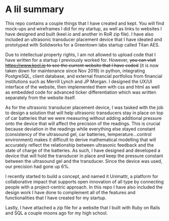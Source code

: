 # A lil summary
This repo contains a couple things that I have created and kept. You will find mock-ups and wireframes I did for my startup, as well as links to websites I have designed and built (keel.io and another in RoR zip file). I have also included an ultrasonic transducer placement device that I have ideated and prototyped with Solidworks for a Greentown labs startup called Titan AES.

Due to intellectual property rights, I am not allowed to upload code that I have written for a startup I previously worked for. However, ~~you can visit https://www.keel.io to see the current website that I have coded~~ (it is now taken down for maintenance since Nov 2019) in python, integrating PostgreSQL, client database, and external financial portfolios from financial institutions such as Merrill Lynch and JP Morgan. I designed the UX/UI interface of the website, then implemented them with css and html as well as embedded code for advanced ticker differentiation which was written separately from the website itself. 

As for the ultrasonic transducer placement device, I was tasked with the job to design a solution that will help ultrasonic transducers stay in place on top of car batteries that we were measuring without adding additional pressure onto the device that will affect the precision of the readings. This is crucial because deviation in the readings while everything else stayed constant (consistency of the ultrasound gel, car batteries, temperature...control environment) makes it difficult to derive mathematical modelling that will accurately reflect the relationship between ultrasonic feedback and the state of charge of the batteries. 
As such, I have designed and developed a device that will hold the transducer in place and keep the pressure constant between the ultrasound gel and the transducer. Since the device was used, our precision had gone up 6%.

I recently started to build a concept, and named it Unimattr, a platform for collaborative impact that supports open innovation of all type by connecting people with a project-centric approach. In this repo I have also included the design work I have done to complement all of the features and functionalities that I have created for my startup.

Lastly, I have attached a zip file for a website that I built with Ruby on Rails and SQL a couple moons ago for my high school. 
